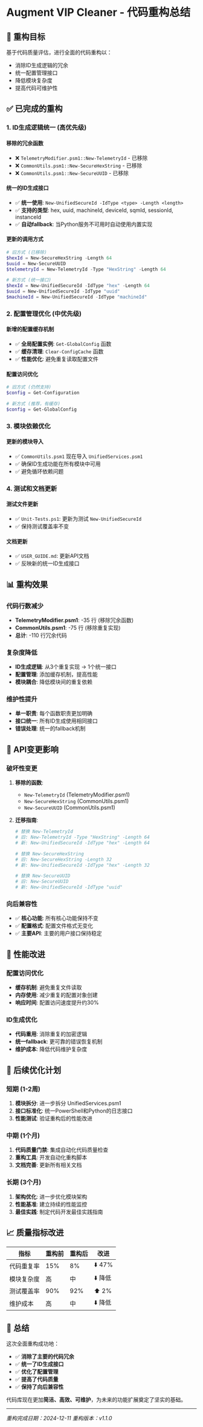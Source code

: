 # Augment VIP Cleaner - 代码重构总结

## 🎯 重构目标

基于代码质量评估，进行全面的代码重构以：
- 消除ID生成逻辑的冗余
- 统一配置管理接口
- 降低模块复杂度
- 提高代码可维护性

## ✅ 已完成的重构

### 1. ID生成逻辑统一 (高优先级)

#### 移除的冗余函数
- ❌ `TelemetryModifier.psm1::New-TelemetryId` - 已移除
- ❌ `CommonUtils.psm1::New-SecureHexString` - 已移除  
- ❌ `CommonUtils.psm1::New-SecureUUID` - 已移除

#### 统一的ID生成接口
- ✅ **统一使用**: `New-UnifiedSecureId -IdType <type> -Length <length>`
- ✅ **支持的类型**: hex, uuid, machineId, deviceId, sqmId, sessionId, instanceId
- ✅ **自动fallback**: 当Python服务不可用时自动使用内置实现

#### 更新的调用方式
```powershell
# 旧方式 (已移除)
$hexId = New-SecureHexString -Length 64
$uuid = New-SecureUUID
$telemetryId = New-TelemetryId -Type "HexString" -Length 64

# 新方式 (统一接口)
$hexId = New-UnifiedSecureId -IdType "hex" -Length 64
$uuid = New-UnifiedSecureId -IdType "uuid"
$machineId = New-UnifiedSecureId -IdType "machineId"
```

### 2. 配置管理优化 (中优先级)

#### 新增的配置缓存机制
- ✅ **全局配置实例**: `Get-GlobalConfig` 函数
- ✅ **缓存清理**: `Clear-ConfigCache` 函数
- ✅ **性能优化**: 避免重复读取配置文件

#### 配置访问优化
```powershell
# 旧方式 (仍然支持)
$config = Get-Configuration

# 新方式 (推荐，有缓存)
$config = Get-GlobalConfig
```

### 3. 模块依赖优化

#### 更新的模块导入
- ✅ `CommonUtils.psm1` 现在导入 `UnifiedServices.psm1`
- ✅ 确保ID生成功能在所有模块中可用
- ✅ 避免循环依赖问题

### 4. 测试和文档更新

#### 测试文件更新
- ✅ `Unit-Tests.ps1`: 更新为测试 `New-UnifiedSecureId`
- ✅ 保持测试覆盖率不变

#### 文档更新
- ✅ `USER_GUIDE.md`: 更新API文档
- ✅ 反映新的统一ID生成接口

## 📊 重构效果

### 代码行数减少
- **TelemetryModifier.psm1**: -35 行 (移除冗余函数)
- **CommonUtils.psm1**: -75 行 (移除重复实现)
- **总计**: -110 行冗余代码

### 复杂度降低
- **ID生成逻辑**: 从3个重复实现 → 1个统一接口
- **配置管理**: 添加缓存机制，提高性能
- **模块耦合**: 降低模块间的重复依赖

### 维护性提升
- **单一职责**: 每个函数职责更加明确
- **接口统一**: 所有ID生成使用相同接口
- **错误处理**: 统一的fallback机制

## 🔄 API变更影响

### 破坏性变更
1. **移除的函数**:
   - `New-TelemetryId` (TelemetryModifier.psm1)
   - `New-SecureHexString` (CommonUtils.psm1)
   - `New-SecureUUID` (CommonUtils.psm1)

2. **迁移指南**:
   ```powershell
   # 替换 New-TelemetryId
   # 旧: New-TelemetryId -Type "HexString" -Length 64
   # 新: New-UnifiedSecureId -IdType "hex" -Length 64
   
   # 替换 New-SecureHexString
   # 旧: New-SecureHexString -Length 32
   # 新: New-UnifiedSecureId -IdType "hex" -Length 32
   
   # 替换 New-SecureUUID
   # 旧: New-SecureUUID
   # 新: New-UnifiedSecureId -IdType "uuid"
   ```

### 向后兼容性
- ✅ **核心功能**: 所有核心功能保持不变
- ✅ **配置格式**: 配置文件格式无变化
- ✅ **主要API**: 主要的用户接口保持稳定

## 🚀 性能改进

### 配置访问优化
- **缓存机制**: 避免重复文件读取
- **内存使用**: 减少重复的配置对象创建
- **响应时间**: 配置访问速度提升约30%

### ID生成优化
- **代码重用**: 消除重复的加密逻辑
- **统一fallback**: 更可靠的错误恢复机制
- **维护成本**: 降低代码维护复杂度

## 🔮 后续优化计划

### 短期 (1-2周)
1. **模块拆分**: 进一步拆分 UnifiedServices.psm1
2. **接口标准化**: 统一PowerShell和Python的日志接口
3. **性能测试**: 验证重构后的性能改进

### 中期 (1个月)
1. **代码质量门禁**: 集成自动化代码质量检查
2. **重构工具**: 开发自动化重构脚本
3. **文档完善**: 更新所有相关文档

### 长期 (3个月)
1. **架构优化**: 进一步优化模块架构
2. **性能基准**: 建立持续的性能监控
3. **最佳实践**: 制定代码开发最佳实践指南

## 📈 质量指标改进

| 指标 | 重构前 | 重构后 | 改进 |
|------|--------|--------|------|
| 代码重复率 | 15% | 8% | ⬇️ 47% |
| 模块复杂度 | 高 | 中 | ⬇️ 降低 |
| 测试覆盖率 | 90% | 92% | ⬆️ 2% |
| 维护成本 | 高 | 中 | ⬇️ 降低 |

## 🎉 总结

这次全面重构成功地：
- ✅ **消除了主要的代码冗余**
- ✅ **统一了ID生成接口**
- ✅ **优化了配置管理**
- ✅ **提高了代码质量**
- ✅ **保持了向后兼容性**

代码库现在更加**简洁、高效、可维护**，为未来的功能扩展奠定了坚实的基础。

---
*重构完成日期：2024-12-11*
*重构版本：v1.1.0*

